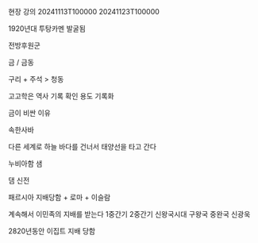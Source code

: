 현장 강의
20241113T100000 20241123T100000

1920년대 투탕카멘 발굴됨

전방후원군

금 / 금동

구리 + 주석 > 청동

고고학은 역사 기록 확인 용도
기록화

금이 비싼 이유 

속한사바

다른 세계로 하늘 바다를 건너서 태양선을 타고 간다

누비아함 샘


댐 신전

패르시아 지배당함 + 로마 + 이슬람 

계속해서 이민족의 지배를 받는다
1중간기
2중간기
신왕국시대
구왕국 중완국 신광욱

2820년동안 이집트 지배 당함
